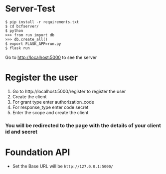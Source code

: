 # Server-Test

```
$ pip install -r requirements.txt
$ cd bcfserver/
$ python
>>> from run import db
>>> db.create_all()
$ export FLASK_APP=run.py
$ flask run
```

Go to [http://localhost:5000](http://localhost:5000) to see the server

# Register the user

1. Go to http://localhost:5000/register to register the user
2. Create the client
3. For grant type enter authorization_code
4. For response_type enter code secret
5. Enter the scope and create the client

### You will be redirected to the page with the details of your client id and secret

# Foundation API

- Set the Base URL will be `http://127.0.0.1:5000/`
